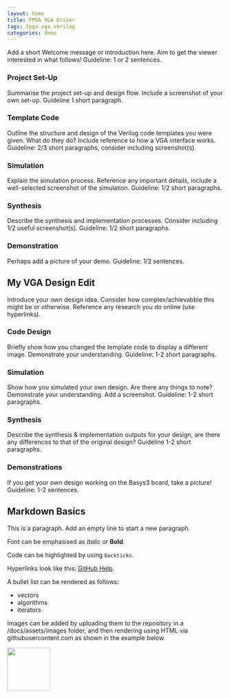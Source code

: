 ```yaml
---
layout: home
title: FPGA VGA Driver
tags: fpga vga verilog
categories: demo
---
```


Add a short Welcome message or introduction here. Aim to get the viewer interested in what follows! Guideline: 1 or 2 sentences.

### Project Set-Up
Summarise the project set-up and design flow. Include a screenshot of your own set-up. Guideline 1 short paragraph.
### Template Code
Outline the structure and design of the Verilog code templates you were given. What do they do? Include reference to how a VGA interface works. Guideline: 2/3 short paragraphs, consider including screenshot(s).
### Simulation
Explain the simulation process. Reference any important details, include a well-selected screenshot of the simulation. Guideline: 1/2 short paragraphs.
### Synthesis
Describe the synthesis and implementation processes. Consider including 1/2 useful screenshot(s). Guideline: 1/2 short paragraphs.
### Demonstration
Perhaps add a picture of your demo. Guideline: 1/2 sentences.

## My VGA Design Edit
Introduce your own design idea. Consider how complex/achievabble this might be or otherwise. Reference any research you do online (use hyperlinks).
### Code Design
Briefly show how you changed the template code to display a different image. Demonstrate your understanding. Guideline: 1-2 short paragraphs.
### Simulation
Show how you simulated your own design. Are there any things to note? Demonstrate your understanding. Add a screenshot. Guideline: 1-2 short paragraphs.
### Synthesis
Describe the synthesis & implementation outputs for your design, are there any differences to that of the original design? Guideline 1-2 short paragraphs.
### Demonstrations
If you get your own design working on the Basys3 board, take a picture! Guideline: 1-2 sentences.

## Markdown Basics
This is a paragraph. Add an empty line to start a new paragraph.

Font can be emphasised as *Italic* or **Bold**.

Code can be highlighted by using `backticks`.

Hyperlinks look like this: [GitHub Help](https://help.github.com/).

A bullet list can be rendered as follows:
- vectors
- algorithms
- iterators

Images can be added by uploading them to the repository in a /docs/assets/images folder, and then rendering using HTML via githubusercontent.com as shown in the example below.

<img src="https://raw.githubusercontent.com/melgineer/fpga-vga-verilog/main/docs/assets/images/DigitalRainDev1.png" width="100" height="100">
